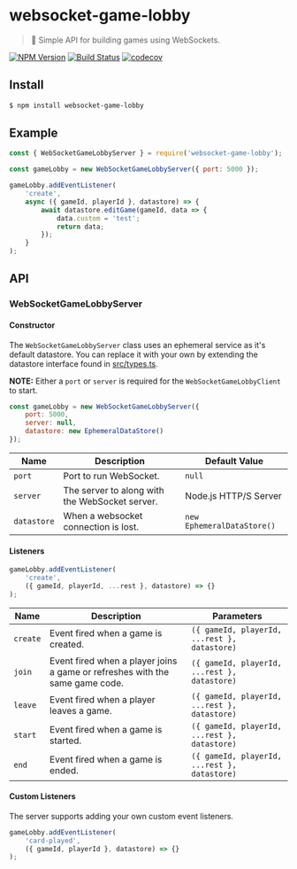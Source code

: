 # websocket-game-lobby

> 🔧 Simple API for building games using WebSockets.

[![NPM Version](http://img.shields.io/npm/v/websocket-game-lobby.svg?style=flat)](https://www.npmjs.org/package/websocket-game-lobby)
[![Build Status](https://travis-ci.com/neogeek/websocket-game-lobby.svg?branch=master)](https://travis-ci.com/neogeek/websocket-game-lobby)
[![codecov](https://img.shields.io/codecov/c/github/neogeek/websocket-game-lobby/master.svg)](https://codecov.io/gh/neogeek/websocket-game-lobby)

## Install

```bash
$ npm install websocket-game-lobby
```

## Example

```javascript
const { WebSocketGameLobbyServer } = require('websocket-game-lobby');

const gameLobby = new WebSocketGameLobbyServer({ port: 5000 });

gameLobby.addEventListener(
    'create',
    async ({ gameId, playerId }, datastore) => {
        await datastore.editGame(gameId, data => {
            data.custom = 'test';
            return data;
        });
    }
);
```

## API

### WebSocketGameLobbyServer

#### Constructor

The `WebSocketGameLobbyServer` class uses an ephemeral service as it's default datastore. You can replace it with your own by extending the datastore interface found in [src/types.ts](src/types.ts).

**NOTE:** Either a `port` or `server` is required for the `WebSocketGameLobbyClient` to start.

```javascript
const gameLobby = new WebSocketGameLobbyServer({
    port: 5000,
    server: null,
    datastore: new EphemeralDataStore()
});
```

| Name        | Description                                    | Default Value              |
| ----------- | ---------------------------------------------- | -------------------------- |
| `port`      | Port to run WebSocket.                         | `null`                     |
| `server`    | The server to along with the WebSocket server. | Node.js HTTP/S Server      |
| `datastore` | When a websocket connection is lost.           | `new EphemeralDataStore()` |

#### Listeners

```javascript
gameLobby.addEventListener(
    'create',
    ({ gameId, playerId, ...rest }, datastore) => {}
);
```

| Name     | Description                                                                  | Parameters                                   |
| -------- | ---------------------------------------------------------------------------- | -------------------------------------------- |
| `create` | Event fired when a game is created.                                          | `({ gameId, playerId, ...rest }, datastore)` |
| `join`   | Event fired when a player joins a game or refreshes with the same game code. | `({ gameId, playerId, ...rest }, datastore)` |
| `leave`  | Event fired when a player leaves a game.                                     | `({ gameId, playerId, ...rest }, datastore)` |
| `start`  | Event fired when a game is started.                                          | `({ gameId, playerId, ...rest }, datastore)` |
| `end`    | Event fired when a game is ended.                                            | `({ gameId, playerId, ...rest }, datastore)` |

#### Custom Listeners

The server supports adding your own custom event listeners.

```javascript
gameLobby.addEventListener(
    'card-played',
    ({ gameId, playerId }, datastore) => {}
);
```
